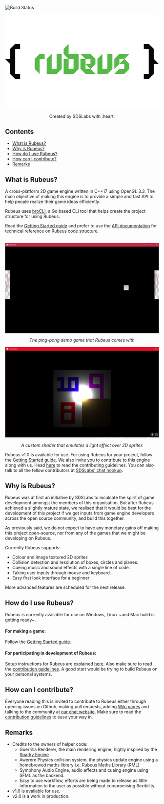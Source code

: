 ![Build Status](https://ci.appveyor.com/api/projects/status/sdslabs/Rubeus?branch=master&retina=true)

<p align=center>
<img src="ReadmeAssets/rubeus_light.png">
<p/>

<p align=center>
Created by SDSLabs with :heart:
</p>

## Contents

* [What is Rubeus?](#what)
* [Why is Rubeus?](#why)
* [How do I use Rubeus?](#setup)
* [How can I contribute?](#how)
* [Remarks](#remarks)

## <a name=what>What is Rubeus?

A cross-platform 2D game engine written in C++17 using OpenGL 3.3. The main objective of making this engine is to provide a simple and fast API to help people realize their game ideas efficiently.

Rubeus uses [broCLI](https://github.com/sdslabs/broCLI), a Go based CLI tool that helps create the project structure for using Rubeus.

Read the [Getting Started guide](https://github.com/sdslabs/Rubeus/wiki) and prefer to use the [API documentation](https://blog.sdslabs.co/Rubeus/) for technical reference on Rubeus code structure.
<br><br>

<p align="center">
<img src=ReadmeAssets/demo_game.png width=600 align=middle alt="Screenshot from a demo game">
</p>
<p align="center">
<i>The ping-pong demo game that Rubeus comes with</i>
</p>
<p align="center">
<img src=ReadmeAssets/10_9_8.png width=600 alt="Multiple textures">
</p>
<p align="center">
<i>A custom shader that emulates a light effect over 2D sprites</i>
</p>

Rubeus v1.0 is available for use. For using Rubeus for your project, follow the [Getting Started guide](https://github.com/sdslabs/Rubeus/wiki). We also invite you to contribute to this engine along with us. Head [here](CONTRIBUTING.md) to read the contributing guidelines. You can also talk to all the fellow contributors at <a href="https://chat.sdslabs.co">SDSLabs' chat hookup</a>.

## <a name=why>Why is Rubeus?
Rubeus was at first an initiative by SDSLabs to inculcate the spirit of game development amongst the members of this organisation. But after Rubeus achieved a slightly mature state, we realised that it would be best for the development of this project if we get inputs from game engine developers across the open source community, and build this together.

As previously said, we do not expect to have any monetary gains off making this project open-source, nor from any of the games that we might be developing on Rubeus.

Currently Rubeus supports:
* Colour and image textured 2D sprites
* Collision detection and resolution of boxes, circles and planes.
* Cueing music and sound effects with a single line of code. 
* Taking user inputs through mouse and keyboard.
* Easy first look interface for a beginner

More advanced features are scheduled for the next release.

## <a name=setup>How do I use Rubeus?

Rubeus is currently available for use on Windows, Linux ~and Mac build is getting ready~.

#### For making a game:
Follow the [Getting Started guide](https://github.com/sdslabs/Rubeus/wiki).

#### For participating in development of Rubeus:
Setup instructions for Rubeus are explained [here](SETUP.md). Also make sure to read the [contribution guidelines](CONTRIBUTING.md). A good start would be trying to build Rubeus on your personal systems.

## <a name=how>How can I contribute?
Everyone reading this is invited to contribute to Rubeus either through opening issues on Github, making pull requests, adding [Wiki pages](https://github.com/sdslabs/Rubeus/wiki) and talking to the community at [our chat website](https://chat.sdslabs.co). Make sure to read the [contribution guidelines](CONTRIBUTING.md) to ease your way in.

## <a name=remarks>Remarks

* Credits to the owners of helper code:
  * Guerrilla Renderer, the main rendering engine, highly inspired by the [Sparky Engine](https://github.com/TheCherno/Sparky)
  * Awerere Physics collision system, the physics update engine using a homebrewed maths library i.e. Rubeus Maths Library (RML)
  * Symphony Audio Engine, audio effects and cueing engine using SFML as the backend.
  * Easy to use workflow, efforts are being made to release as little information to the user as possible without compromising flexibility.
* v1.0 is available for use.
* v2.0 is a work in production.
